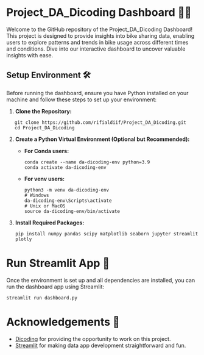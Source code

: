 # Project_DA_Dicoding Dashboard 🚴‍♂️
Welcome to the GitHub repository of the Project_DA_Dicoding Dashboard! This project is designed to provide insights into bike sharing data, enabling users to explore patterns and trends in bike usage across different times and conditions. Dive into our interactive dashboard to uncover valuable insights with ease.

## Setup Environment 🛠
Before running the dashboard, ensure you have Python installed on your machine and follow these steps to set up your environment:

1.  **Clone the Repository:**
```
   git clone https://github.com/rifialdiif/Project_DA_Dicoding.git
   cd Project_DA_Dicoding
```

2.  **Create a Python Virtual Environment (Optional but Recommended):**
    *   **For Conda users:**
        ```
        conda create --name da-dicoding-env python=3.9
        conda activate da-dicoding-env
        ```

    *   **For venv users:**
        ```
        python3 -m venv da-dicoding-env
        # Windows
        da-dicoding-env\Scripts\activate
        # Unix or MacOS
        source da-dicoding-env/bin/activate
        ```

3.  **Install Required Packages:**
    ```
    pip install numpy pandas scipy matplotlib seaborn jupyter streamlit plotly
    ```

# Run Streamlit App 🚀

Once the environment is set up and all dependencies are installed, you can run the dashboard app using Streamlit:
```
streamlit run dashboard.py
```

# Acknowledgements 🙏
* [Dicoding](https://https://www.dicoding.com/) for providing the opportunity to work on this project.
* [Streamlit](https://https://streamlit.io/) for making data app development straightforward and fun.



